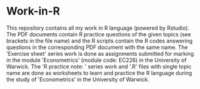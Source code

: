 # Work-in-R
This repository contains all my work in R language (powered by Rstudio).
The PDF documents contain R practice questions of the given topics (see brackets in the file name) and the R scripts contain the R codes answering questions in the corresponding PDF document with the same name.
The 'Exercise sheet' series work is done as assignments submitted for marking in the module 'Econometrics' (module code: EC226) in the University of Warwick.
The 'R practice note: ' series work and '.R' files with single topic name are done as worksheets to learn and practice the R language during the study of 'Econometrics' in the University of Warwick.
